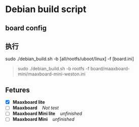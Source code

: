 # Debian build script


## board config

## 执行
sudo ./debian_build.sh -b [all/rootfs/uboot/linux] -f [board.ini]

>  sudo ./debian_build.sh -b rootfs -f board/maaxboard-mini/maaxboard-mini-weston.ini

## Fetures
- [x] <b>Maaxboard lite</b>   
- [ ] <b>Maaxboard</b>  &nbsp;&nbsp; *Not test*
- [ ] <b>Maaxboard Mini lite</b>  &nbsp;&nbsp; *unfinished*
- [ ] <b>Maaxboard Mini</b>  &nbsp;&nbsp; *unfinished*
